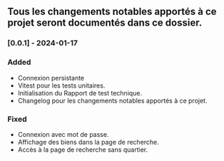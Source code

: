 ## Tous les changements notables apportés à ce projet seront documentés dans ce dossier.

### [0.0.1] - 2024-01-17

### Added

- Connexion persistante
- Vitest pour les tests unitaires.
- Initialisation du Rapport de test technique.
- Changelog pour les changements notables apportés à ce projet.

### Fixed

- Connexion avec mot de passe.
- Affichage des biens dans la page de recherche.
- Accès à la page de recherche sans quartier.
